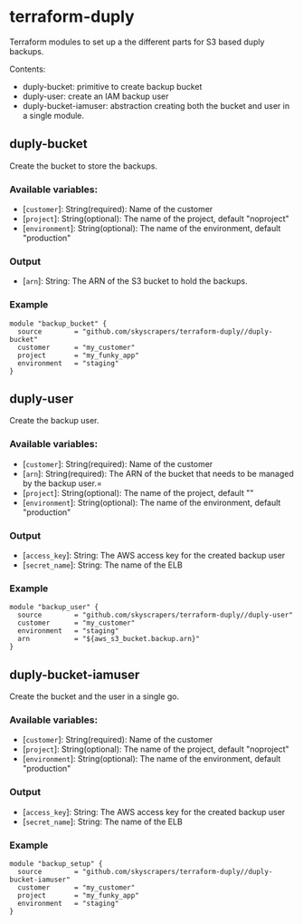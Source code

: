 # terraform-duply

Terraform modules to set up a the different parts for S3 based duply backups.

Contents:
* duply-bucket: primitive to create backup bucket
* duply-user: create an IAM backup user
* duply-bucket-iamuser: abstraction creating both the bucket and user in a single module.

## duply-bucket

Create the bucket to store the backups.

### Available variables:
 * [`customer`]: String(required): Name of the customer
 * [`project`]: String(optional): The name of the project, default "noproject"
 * [`environment`]: String(optional): The name of the environment, default "production"

### Output
 * [`arn`]: String: The ARN of the S3 bucket to hold the backups.

### Example
  ```
  module "backup_bucket" {
    source        = "github.com/skyscrapers/terraform-duply//duply-bucket"
    customer      = "my_customer"
    project       = "my_funky_app"
    environment   = "staging"
  }
  ```

## duply-user

Create the backup user.

### Available variables:
 * [`customer`]: String(required): Name of the customer
 * [`arn`]: String(required): The ARN of the bucket that needs to be managed by the backup user.=
 * [`project`]: String(optional): The name of the project, default ""
 * [`environment`]: String(optional): The name of the environment, default "production"

### Output
 * [`access_key`]: String: The AWS access key for the created backup user
 * [`secret_name`]: String: The name of the ELB

### Example
  ```
  module "backup_user" {
    source        = "github.com/skyscrapers/terraform-duply//duply-user"
    customer      = "my_customer"
    environment   = "staging"
    arn           = "${aws_s3_bucket.backup.arn}"
  }
  ```

## duply-bucket-iamuser

Create the bucket and the user in a single go.

### Available variables:
 * [`customer`]: String(required): Name of the customer
 * [`project`]: String(optional): The name of the project, default "noproject"
 * [`environment`]: String(optional): The name of the environment, default "production"

### Output
 * [`access_key`]: String: The AWS access key for the created backup user
 * [`secret_name`]: String: The name of the ELB

### Example
  ```
  module "backup_setup" {
    source        = "github.com/skyscrapers/terraform-duply//duply-bucket-iamuser"
    customer      = "my_customer"
    project       = "my_funky_app"
    environment   = "staging"
  }
  ```
